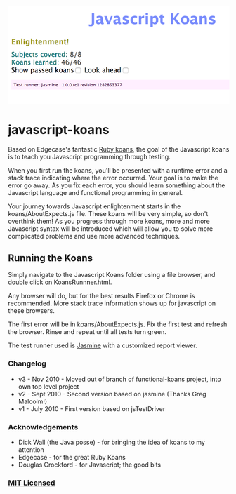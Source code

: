 
![complete](Complete.png)


# javascript-koans
Based on Edgecase's fantastic
[Ruby koans](http://github.com/edgecase/ruby_koans), the goal of the
Javascript koans is to teach you Javascript programming through
testing.

When you first run the koans, you'll be presented with a runtime error and a
stack trace indicating where the error occurred. Your goal is to make the
error go away. As you fix each error, you should learn something about the
Javascript language and functional programming in general.

Your journey towards Javascript enlightenment starts in the koans/AboutExpects.js file. These
koans will be very simple, so don't overthink them! As you progress through
more koans, more and more Javascript syntax will be introduced which will allow
you to solve more complicated problems and use more advanced techniques.

## Running the Koans
Simply navigate to the Javascript Koans folder using a file browser, and
double click on KoansRunnner.html.

Any browser will do, but for the best results Firefox or Chrome is
recommended. More stack trace information shows up for javascript on these
browsers.

The first error will be in koans/AboutExpects.js. Fix the first test and
refresh the browser. Rinse and repeat until all tests turn green.

The test runner used is [Jasmine](http://jasmine.github.io/) with a customized report viewer.

### Changelog
*  v3 - Nov 2010  - Moved out of branch of functional-koans project, into own top level project
*  v2 - Sept 2010 - Second version based on jasmine (Thanks Greg Malcolm!)
*  v1 - July 2010 - First version based on jsTestDriver

### Acknowledgements
*  Dick Wall (the Java posse) - for bringing the idea of koans to my attention
*  Edgecase - for the great Ruby Koans
*  Douglas Crockford - for Javascript; the good bits

### [MIT Licensed](LICENSE)
